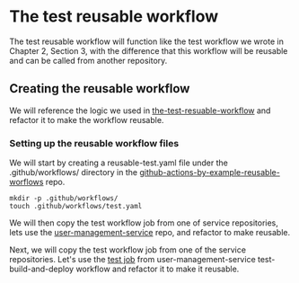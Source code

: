 # The test reusable workflow
The test reusable workflow will function like the test workflow we wrote in Chapter 2, Section 3, with the difference that this workflow will be reusable and can be called from another repository.

## Creating the reusable workflow
We will reference the logic we used in [the-test-resuable-workflow](https://github.com/SamirMarin/github-actions-by-example/blob/main/chap2-deployment-workflow/s3-the-test-workflow-job.md) and refactor it to make the workflow reusable.

### Setting up the reusable workflow files
We will start by creating a reusable-test.yaml file under the .github/workflows/ directory in the [github-actions-by-example-reusable-worflows](https://github.com/SamirMarin/github-actions-by-example-reusable-worflows) repo.

```
mkdir -p .github/workflows/
touch .github/workflows/test.yaml
```

We will then copy the test workflow job from one of service repositories, lets use the [user-management-service](https://github.com/SamirMarin/user-management-service/blob/main/.github/workflows/test-build-deploy.yaml) repo, and refactor to make reusable. 

Next, we will copy the test workflow job from one of the service repositories. Let's use the [test job](https://github.com/SamirMarin/user-management-service/blob/8ea4779ec3beb9368f99953aaf3b7fb02c09ef54/.github/workflows/test-build-deploy.yaml#L13-L36) from user-management-service test-build-and-deploy workflow and refactor it to make it reusable.

```yaml
```